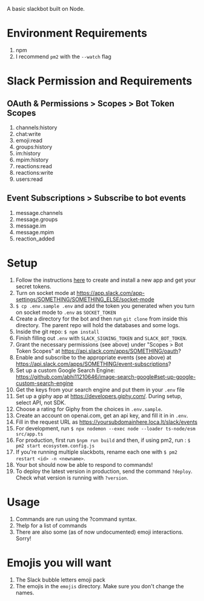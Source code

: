 A basic slackbot built on Node.

# Environment Requirements
1) npm
1) I recommend `pm2` with the `--watch` flag

# Slack Permission and Requirements
## OAuth & Permissions > Scopes > Bot Token Scopes
1) channels:history
1) chat:write
1) emoji:read
1) groups:history
1) im:history
1) mpim:history
1) reactions:read
1) reactions:write
1) users:read

## Event Subscriptions > Subscribe to bot events
1) message.channels
1) message.groups
1) message.im
1) message.mpim
1) reaction_added

# Setup
1) Follow the instructions [here](https://slack.dev/bolt-python/tutorial/getting-started) to create and install a new app and get your secret tokens.
1) Turn on socket mode at https://app.slack.com/app-settings/SOMETHING/SOMETHING_ELSE/socket-mode
1) `$ cp .env.sample .env` and add the token you generated when you turn on socket mode to `.env` as `SOCKET_TOKEN`
1) Create a directory for the bot and then run `git clone` from inside this directory. The parent repo will hold the databases and some logs.
1) Inside the git repo: `$ npm install`
1) Finish filling out `.env` with `SLACK_SIGNING_TOKEN` and `SLACK_BOT_TOKEN`.
1) Grant the necessary permissions (see above) under "Scopes > Bot Token Scopes" at https://api.slack.com/apps/SOMETHING/oauth?
1) Enable and subscribe to the appropriate events (see above) at https://api.slack.com/apps/SOMETHING/event-subscriptions?
1) Set up a custom Google Search Engine: https://github.com/abhi11210646/image-search-google#set-up-google-custom-search-engine
1) Get the keys from your search engine and put them in your `.env` file
1) Set up a giphy app at https://developers.giphy.com/. During setup, select API, not SDK.
1) Choose a rating for Giphy from the choices in `.env.sample`.
1) Create an account on openai.com, get an api key, and fill it in in `.env`.
1) Fill in the request URL as https://yoursubdomainhere.loca.lt/slack/events
1) For development, run `$ npx nodemon --exec node --loader ts-node/esm src/app.ts`
1) For production, first run `$npm run build` and then, if using pm2, run : `$ pm2 start ecosystem.config.js`
1) If you're running multiple slackbots, rename each one with `$ pm2 restart <id> -n <newname>`.
1) Your bot should now be able to respond to commands!
1) To deploy the latest version in production, send the command `?deploy`. Check what version is running with `?version`.

# Usage
1) Commands are run using the ?command syntax.
1) ?help for a list of commands
1) There are also some (as of now undocumented) emoji interactions. Sorry!


# Emojis you will want
1) The Slack bubble letters emoji pack
1) The emojis in the `emojis` directory. Make sure you don't change the names.
